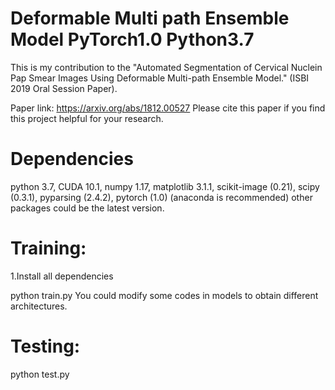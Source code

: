 # Deformable Multi path Ensemble Model PyTorch1.0 Python3.7

This is my contribution to the "Automated Segmentation of Cervical Nuclein Pap Smear Images Using Deformable Multi-path Ensemble Model." (ISBI 2019 Oral Session Paper).

Paper link: https://arxiv.org/abs/1812.00527
 Please cite this paper if you find this project helpful for your research.

# Dependencies

python 3.7, CUDA 10.1, numpy 1.17, matplotlib 3.1.1, scikit-image (0.21), scipy (0.3.1), pyparsing (2.4.2), pytorch (1.0) (anaconda is recommended)
other packages could be the latest version.

# Training:

1.Install all dependencies

python train.py
You could modify some codes in models to obtain different architectures.

# Testing:

python test.py
